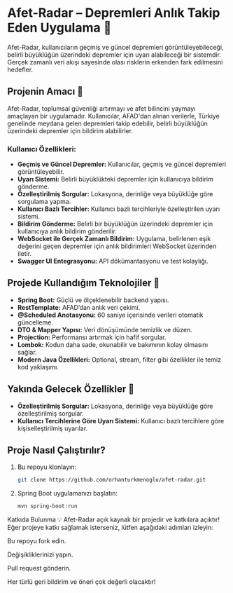 # Afet-Radar – Depremleri Anlık Takip Eden Uygulama 🚨

Afet-Radar, kullanıcıların geçmiş ve güncel depremleri görüntüleyebileceği, belirli büyüklüğün üzerindeki depremler için uyarı alabileceği bir sistemdir. Gerçek zamanlı veri akışı sayesinde olası risklerin erkenden fark edilmesini hedefler.

## Projenin Amacı 📌

Afet-Radar, toplumsal güvenliği artırmayı ve afet bilincini yaymayı amaçlayan bir uygulamadır. Kullanıcılar, AFAD'dan alınan verilerle, Türkiye genelinde meydana gelen depremleri takip edebilir, belirli büyüklüğün üzerindeki depremler için bildirim alabilirler.

### Kullanıcı Özellikleri:
- **Geçmiş ve Güncel Depremler:** Kullanıcılar, geçmiş ve güncel depremleri görüntüleyebilir.
- **Uyarı Sistemi:** Belirli büyüklükteki depremler için kullanıcıya bildirim gönderme.
- **Özelleştirilmiş Sorgular:** Lokasyona, derinliğe veya büyüklüğe göre sorgulama yapma.
- **Kullanıcı Bazlı Tercihler:** Kullanıcı bazlı tercihleriyle özelleştirilen uyarı sistemi.
- **Bildirim Gönderme:** Belirli bir büyüklüğün üzerindeki depremler için kullanıcıya anlık bildirim gönderilir.
- **WebSocket ile Gerçek Zamanlı Bildirim:** Uygulama, belirlenen eşik değerini geçen depremler için anlık bildirimleri WebSocket üzerinden iletir.
- **Swagger UI Entegrasyonu:** API dökümantasyonu ve test kolaylığı.

## Projede Kullandığım Teknolojiler 🔧

- **Spring Boot:** Güçlü ve ölçeklenebilir backend yapısı.
- **RestTemplate:** AFAD’dan anlık veri çekimi.
- **@Scheduled Anotasyonu:** 60 saniye içerisinde verileri otomatik güncelleme.
- **DTO & Mapper Yapısı:** Veri dönüşümünde temizlik ve düzen.
- **Projection:** Performansı artırmak için hafif sorgular.
- **Lombok:** Kodun daha sade, okunabilir ve bakımının kolay olmasını sağlar.
- **Modern Java Özellikleri:** Optional, stream, filter gibi özellikler ile temiz kod yaklaşımı.

## Yakında Gelecek Özellikler 🚀

- **Özelleştirilmiş Sorgular:** Lokasyona, derinliğe veya büyüklüğe göre özelleştirilmiş sorgular.
- **Kullanıcı Tercihlerine Göre Uyarı Sistemi:** Kullanıcı bazlı tercihlere göre kişiselleştirilmiş uyarılar.


## Proje Nasıl Çalıştırılır?

1. Bu repoyu klonlayın:
   ```bash
   git clone https://github.com/orhanturkmenoglu/afet-radar.git
2. Spring Boot uygulamanızı başlatın:
   ```bash
   mvn spring-boot:run

Katkıda Bulunma 💡
Afet-Radar açık kaynak bir projedir ve katkılara açıktır! Eğer projeye katkı sağlamak isterseniz, lütfen aşağıdaki adımları izleyin:

Bu repoyu fork edin.

Değişikliklerinizi yapın.

Pull request gönderin.

Her türlü geri bildirim ve öneri çok değerli olacaktır!

